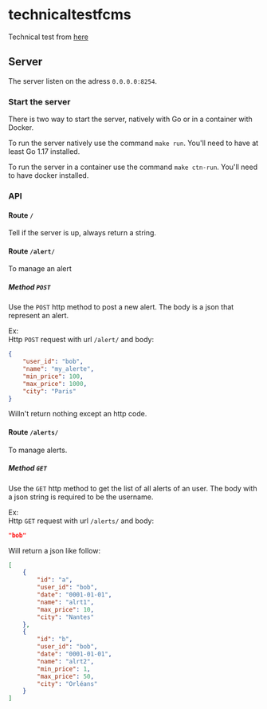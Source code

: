 # technicaltestfcms

Technical test from [here](https://gist.github.com/rbretecher-fcms/9e10fbc8418cf7b52c0bc22bd4c2af83)

## Server

The server listen on the adress `0.0.0.0:8254`.

### Start the server

There is two way to start the server, natively with Go or in a container with Docker.

To run the server natively use the command `make run`. You'll need to have at least Go 1.17 installed.

To run the server in a container use the command `make ctn-run`. You'll need to have docker installed.

### API

#### Route `/`

Tell if the server is up, always return a string.

#### Route `/alert/`

To manage an alert

##### Method `POST`

Use the `POST` http method to post a new alert. The body is a json that represent an alert.

Ex:  
Http `POST` request with url `/alert/` and body:
```json
{
    "user_id": "bob",
    "name": "my_alerte",
    "min_price": 100,
    "max_price": 1000,
    "city": "Paris"
}
```
Willn't return nothing except an http code.

#### Route `/alerts/`

To manage alerts.

##### Method `GET`

Use the `GET` http method to get the list of all alerts of an user. The body with a json string is required to be the username.

Ex:  
Http `GET` request with url `/alerts/` and body:
```json
"bob"
```
Will return a json like follow:
```json
[
	{
		"id": "a",
		"user_id": "bob",
		"date": "0001-01-01",
		"name": "alrt1",
		"max_price": 10,
		"city": "Nantes"
	},
	{
		"id": "b",
		"user_id": "bob",
		"date": "0001-01-01",
		"name": "alrt2",
		"min_price": 1,
		"max_price": 50,
		"city": "Orléans"
	}
]
```
